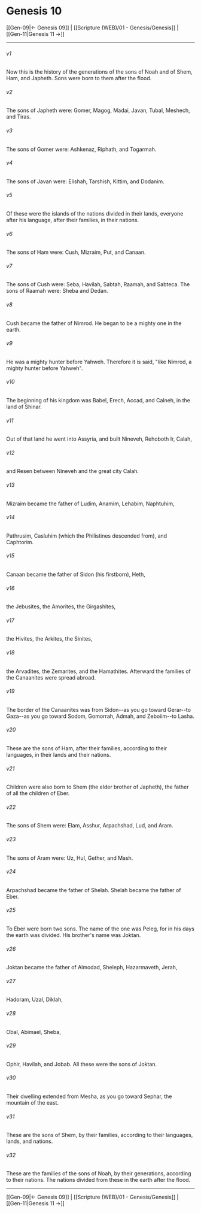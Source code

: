 # Genesis 10

[[Gen-09|← Genesis 09]] | [[Scripture (WEB)/01 - Genesis/Genesis]] | [[Gen-11|Genesis 11 →]]
***



###### v1 
Now this is the history of the generations of the sons of Noah and of Shem, Ham, and Japheth. Sons were born to them after the flood. 

###### v2 
The sons of Japheth were: Gomer, Magog, Madai, Javan, Tubal, Meshech, and Tiras. 

###### v3 
The sons of Gomer were: Ashkenaz, Riphath, and Togarmah. 

###### v4 
The sons of Javan were: Elishah, Tarshish, Kittim, and Dodanim. 

###### v5 
Of these were the islands of the nations divided in their lands, everyone after his language, after their families, in their nations. 

###### v6 
The sons of Ham were: Cush, Mizraim, Put, and Canaan. 

###### v7 
The sons of Cush were: Seba, Havilah, Sabtah, Raamah, and Sabteca. The sons of Raamah were: Sheba and Dedan. 

###### v8 
Cush became the father of Nimrod. He began to be a mighty one in the earth. 

###### v9 
He was a mighty hunter before Yahweh. Therefore it is said, "like Nimrod, a mighty hunter before Yahweh". 

###### v10 
The beginning of his kingdom was Babel, Erech, Accad, and Calneh, in the land of Shinar. 

###### v11 
Out of that land he went into Assyria, and built Nineveh, Rehoboth Ir, Calah, 

###### v12 
and Resen between Nineveh and the great city Calah. 

###### v13 
Mizraim became the father of Ludim, Anamim, Lehabim, Naphtuhim, 

###### v14 
Pathrusim, Casluhim (which the Philistines descended from), and Caphtorim. 

###### v15 
Canaan became the father of Sidon (his firstborn), Heth, 

###### v16 
the Jebusites, the Amorites, the Girgashites, 

###### v17 
the Hivites, the Arkites, the Sinites, 

###### v18 
the Arvadites, the Zemarites, and the Hamathites. Afterward the families of the Canaanites were spread abroad. 

###### v19 
The border of the Canaanites was from Sidon--as you go toward Gerar--to Gaza--as you go toward Sodom, Gomorrah, Admah, and Zeboiim--to Lasha. 

###### v20 
These are the sons of Ham, after their families, according to their languages, in their lands and their nations. 

###### v21 
Children were also born to Shem (the elder brother of Japheth), the father of all the children of Eber. 

###### v22 
The sons of Shem were: Elam, Asshur, Arpachshad, Lud, and Aram. 

###### v23 
The sons of Aram were: Uz, Hul, Gether, and Mash. 

###### v24 
Arpachshad became the father of Shelah. Shelah became the father of Eber. 

###### v25 
To Eber were born two sons. The name of the one was Peleg, for in his days the earth was divided. His brother's name was Joktan. 

###### v26 
Joktan became the father of Almodad, Sheleph, Hazarmaveth, Jerah, 

###### v27 
Hadoram, Uzal, Diklah, 

###### v28 
Obal, Abimael, Sheba, 

###### v29 
Ophir, Havilah, and Jobab. All these were the sons of Joktan. 

###### v30 
Their dwelling extended from Mesha, as you go toward Sephar, the mountain of the east. 

###### v31 
These are the sons of Shem, by their families, according to their languages, lands, and nations. 

###### v32 
These are the families of the sons of Noah, by their generations, according to their nations. The nations divided from these in the earth after the flood.

***
[[Gen-09|← Genesis 09]] | [[Scripture (WEB)/01 - Genesis/Genesis]] | [[Gen-11|Genesis 11 →]]

